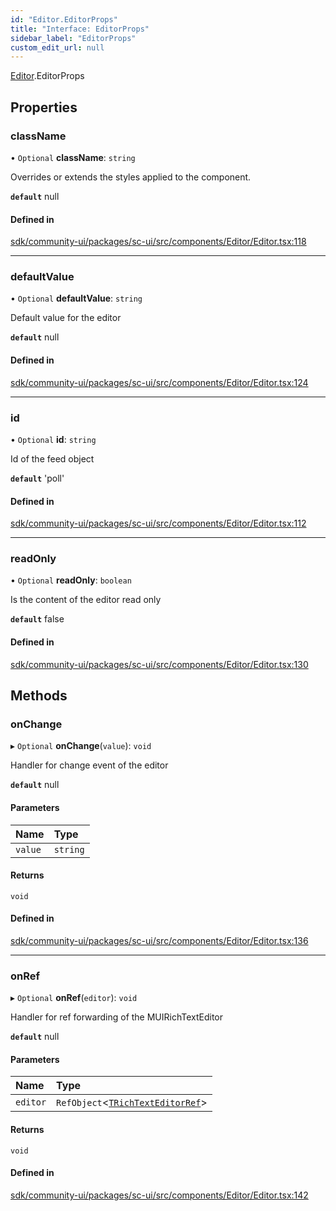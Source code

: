 ```yaml
---
id: "Editor.EditorProps"
title: "Interface: EditorProps"
sidebar_label: "EditorProps"
custom_edit_url: null
---
```


[Editor](../modules/Editor.md).EditorProps

## Properties

### className

• `Optional` **className**: `string`

Overrides or extends the styles applied to the component.

**`default`** null

#### Defined in

[sdk/community-ui/packages/sc-ui/src/components/Editor/Editor.tsx:118](https://github.com/selfcommunity/community-ui/blob/a7bfc2b/packages/sc-ui/src/components/Editor/Editor.tsx#L118)

___

### defaultValue

• `Optional` **defaultValue**: `string`

Default value for the editor

**`default`** null

#### Defined in

[sdk/community-ui/packages/sc-ui/src/components/Editor/Editor.tsx:124](https://github.com/selfcommunity/community-ui/blob/a7bfc2b/packages/sc-ui/src/components/Editor/Editor.tsx#L124)

___

### id

• `Optional` **id**: `string`

Id of the feed object

**`default`** 'poll'

#### Defined in

[sdk/community-ui/packages/sc-ui/src/components/Editor/Editor.tsx:112](https://github.com/selfcommunity/community-ui/blob/a7bfc2b/packages/sc-ui/src/components/Editor/Editor.tsx#L112)

___

### readOnly

• `Optional` **readOnly**: `boolean`

Is the content of the editor read only

**`default`** false

#### Defined in

[sdk/community-ui/packages/sc-ui/src/components/Editor/Editor.tsx:130](https://github.com/selfcommunity/community-ui/blob/a7bfc2b/packages/sc-ui/src/components/Editor/Editor.tsx#L130)

## Methods

### onChange

▸ `Optional` **onChange**(`value`): `void`

Handler for change event of the editor

**`default`** null

#### Parameters

| Name | Type |
| :------ | :------ |
| `value` | `string` |

#### Returns

`void`

#### Defined in

[sdk/community-ui/packages/sc-ui/src/components/Editor/Editor.tsx:136](https://github.com/selfcommunity/community-ui/blob/a7bfc2b/packages/sc-ui/src/components/Editor/Editor.tsx#L136)

___

### onRef

▸ `Optional` **onRef**(`editor`): `void`

Handler for ref forwarding of the MUIRichTextEditor

**`default`** null

#### Parameters

| Name | Type |
| :------ | :------ |
| `editor` | `RefObject`<[`TRichTextEditorRef`](../modules/Editor.md#trichtexteditorref)\> |

#### Returns

`void`

#### Defined in

[sdk/community-ui/packages/sc-ui/src/components/Editor/Editor.tsx:142](https://github.com/selfcommunity/community-ui/blob/a7bfc2b/packages/sc-ui/src/components/Editor/Editor.tsx#L142)
